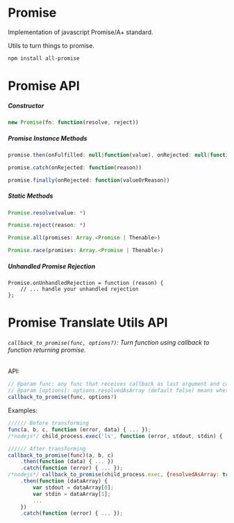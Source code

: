 # Promise

Implementation of javascript Promise/A+ standard.

Utils to turn things to promise.

`npm install all-promise`

# Promise API

##### Constructor

```javascript
new Promise(fn: function(resolve, reject))
```

##### Promise Instance Methods

```javascript
promise.then(onFulfilled: null|function(value), onRejected: null|function(reason))
```

```javascript
promise.catch(onRejected: function(reason))
```

```javascript
promise.finally(onRejected: function(valueOrReason))
```

##### Static Methods

```javascript
Promise.resolve(value: *)
```

```javascript
Promise.reject(reason: *)
```

```javascript
Promise.all(promises: Array.<Promise | Thenable>)
```

```javascript
Promise.race(promises: Array.<Promise | Thenable>)
```

##### Unhandled Promise Rejection

```
Promise.onUnhandledRejection = function (reason) {
    // ... handle your unhandled rejection
};
```

# Promise Translate Utils API

###### `callback_to_promise(func, options?)`: Turn function using callback to function returning promise.

API:
```javascript
// @param func: any func that receives callback as last argument and calling callback with error as first argument)
// @param [options]: options.resolvedAsArray (default false) means whether to resolve callback data as array. If false, only the first data is received
callback_to_promise(func, options?)
```

Examples:
```javascript
////// Before transforming
func(a, b, c, function (error, data) { ... });
/*nodejs*/ child_process.exec('ls', function (error, stdout, stdin) { ... });

////// After transforming
callback_to_promise(func)(a, b, c)
    .then(function (data) { ... })
    .catch(function (error) { ... });
/*nodejs*/ callback_to_promise(child_process.exec, {resolvedAsArray: true})('ls')
    .then(function (dataArray) {
        var stdout = dataArray[0];
        var stdin = dataArray[1];
        ...
    })
    .catch(function (error) { ... });
```

